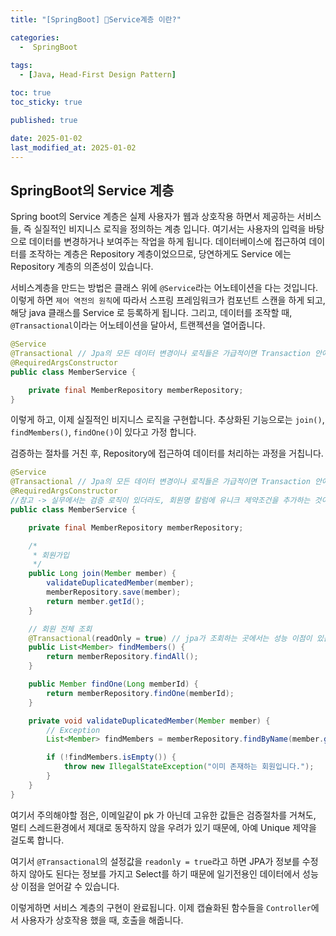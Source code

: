 ```yaml
---
title: "[SpringBoot] Service계층 이란?"

categories:
  -  SpringBoot
  
tags:
  - [Java, Head-First Design Pattern]

toc: true
toc_sticky: true

published: true

date: 2025-01-02
last_modified_at: 2025-01-02
---
```


## SpringBoot의 Service 계층

Spring boot의 Service 계층은 실제 사용자가 웹과 상호작용 하면서 제공하는 서비스들, 즉 실질적인 비지니스 로직을 정의하는 계층 입니다. 여기서는 사용자의 입력을 바탕으로 데이터를 변경하거나 보여주는 작업을 하게 됩니다. 데이터베이스에 접근하여 데이터를 조작하는 계층은 Repository 계층이었으므로, 당연하게도 Service 에는 Repository 계층의 의존성이 있습니다.

서비스계층을 만드는 방법은 클래스 위에 `@Service`라는 어노테이션을 다는 것입니다. 이렇게 하면 `제어 역전의 원칙`에 따라서 스프링 프레임워크가 컴포넌트 스캔을 하게 되고, 해당 java 클래스를 Service 로 등록하게 됩니다. 그리고, 데이터를 조작할 때, `@Transactional`이라는 어노테이션을 달아서, 트랜젝션을 열어줍니다.

```java
@Service
@Transactional // Jpa의 모든 데이터 변경이나 로직들은 가급적이면 Transaction 안에서 수행되어야 함. 그리고 패키지는 spring꺼 쓰자
@RequiredArgsConstructor
public class MemberService {

    private final MemberRepository memberRepository;
}
```

이렇게 하고, 이제 실질적인 비지니스 로직을 구현합니다. 추상화된 기능으로는 `join()`, `findMembers()`, `findOne()`이 있다고 가정 합니다.

검증하는 절차를 거친 후, Repository에 접근하여 데이터를 처리하는 과정을 거칩니다.

```java
@Service
@Transactional // Jpa의 모든 데이터 변경이나 로직들은 가급적이면 Transaction 안에서 수행되어야 함. 그리고 패키지는 spring꺼 쓰자
@RequiredArgsConstructor
//참고 -> 실무에서는 검증 로직이 있더라도, 회원명 칼럼에 유니크 제약조건을 추가하는 것이 안전하다.
public class MemberService {

    private final MemberRepository memberRepository;

    /*
     * 회원가입
     */
    public Long join(Member member) {
        validateDuplicatedMember(member);
        memberRepository.save(member);
        return member.getId();
    }

    // 회원 전체 조회
    @Transactional(readOnly = true) // jpa가 조회하는 곳에서는 성능 이점이 있음
    public List<Member> findMembers() {
        return memberRepository.findAll();
    }

    public Member findOne(Long memberId) {
        return memberRepository.findOne(memberId);
    }

    private void validateDuplicatedMember(Member member) {
        // Exception
        List<Member> findMembers = memberRepository.findByName(member.getName());

        if (!findMembers.isEmpty()) {
            throw new IllegalStateException("이미 존재하는 회원입니다.");
        }
    }
}
```

여기서 주의해야할 점은, 이메일같이 pk 가 아닌데 고유한 값들은 검증절차를 거쳐도, 멀티 스레드환경에서 제대로 동작하지 않을 우려가 있기 때문에, 아예 Unique 제약을 걸도록 합니다.

여기서 `@Transactional`의 설정값을 `readonly = true`라고 하면 JPA가 정보를 수정하지 않아도 된다는 정보를 가지고 Select를 하기 때문에 일기전용인 데이터에서 성능상 이점을 얻어갈 수 있습니다.

이렇게하면 서비스 계층의 구현이 완료됩니다. 이제 캡슐화된 함수들을 `Controller`에서 사용자가 상호작용 했을 때, 호출을 해줍니다.